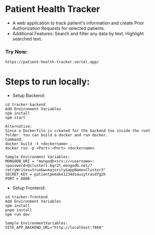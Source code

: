 # Patient Health Tracker
- A web application to track patient's information and create Prior Authorization Requests for selected patients.
- Additional Features: Search and filter any data by text. Highlight searched text.

### Try Now: 
```
https://patient-health-tracker.vercel.app/
```
# Steps to run locally:
- Setup Backend:
```
cd tracker-backend
Add Environment Variables
npm install
npm start

Alternative:
Since a Dockerfile is created for the backend too inside the root folder. You can build a docker and run docker.
Command:
docker build -t <dockername> .
docker run -p <Port>:<Port> <dockername>

Sample Environment Variables:
MONGODB_URI = "mongodb+srv://<username>:<password>@cluster1.6qr2t.mongodb.net/?retryWrites=true&w=majority&appName=Cluster3"
SECRET_KEY = patientpemake1234dsauiytrasdfg2h
PORT = 8080
```
- Setup Frontend:
```
cd tracker-frontend
Add Environment Variables
npm install
pnpm install
npm run dev

Sample EnvironmentVariables:
VITE_APP_BACKEND_URL="http://localhost:7860"
```

